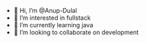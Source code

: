 - 👋 Hi, I’m @Anup-Dulal
- 👀 I’m interested in fullstack
- 🌱 I’m currently learning java
- 💞️ I’m looking to collaborate on development

<!---
Anup-Dulal/Anup-Dulal is a ✨ special ✨ repository because its `README.md` (this file) appears on your GitHub profile.
You can click the Preview link to take a look at your changes.
--->
